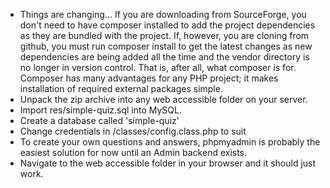 * Things are changing...
 If you are downloading from SourceForge, you don't need to have composer installed to add the project dependencies as they are bundled with the project.
 If, however, you are cloning from github, you must run composer install to get the latest changes as new dependencies are being added all the time and the vendor directory is no longer in version control.
 That is, after all, what composer is for.
 Composer has many advantages for any PHP project; it makes installation of required external packages simple.
* Unpack the zip archive into any web accessible folder on your server.
* Import res/simple-quiz.sql into MySQL.
* Create a database called 'simple-quiz'
* Change credentials in /classes/config.class.php to suit
* To create your own questions and answers, phpmyadmin is probably the easiest solution for now until an Admin backend exists.
* Navigate to the web accessible folder in your browser and it should just work.

